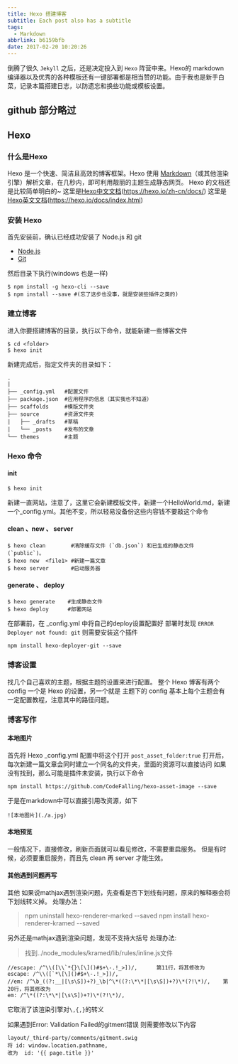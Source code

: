 ```yaml
---
title: Hexo 搭建博客
subtitle: Each post also has a subtitle
tags:
  - Markdown
abbrlink: b6159bfb
date: 2017-02-20 10:20:26
---
```


倒腾了很久 `Jekyll` 之后，还是决定投入到 `Hexo` 阵营中来。Hexo的 markdown 编译器以及优秀的各种模板还有一键部署都是相当赞的功能。由于我也是新手白菜，记录本篇搭建日志，以防遗忘和换些功能或模板设置。

<!-- more -->

## github 部分略过
## Hexo
### 什么是Hexo
Hexo 是一个快速、简洁且高效的博客框架。Hexo 使用 [Markdown](http://daringfireball.net/projects/markdown/)（或其他渲染引擎）解析文章，在几秒内，即可利用靓丽的主题生成静态网页。
Hexo 的文档还是比较简单明白的~
这里是[Hexo中文文档](https://hexo.io/zh-cn/docs/)(https://hexo.io/zh-cn/docs/)
这里是[Hexo英文文档](https://hexo.io/docs/index.html)(https://hexo.io/docs/index.html)

### 安装 Hexo
首先安装前，确认已经成功安装了 Node.js 和 git

*   [Node.js](http://nodejs.org/)
*   [Git](http://git-scm.com/)

然后目录下执行(windows 也是一样)

``` linux
$ npm install -g hexo-cli --save
$ npm install --save #(忘了这步也没事，就是安装些插件之类的)
```

### 建立博客
进入你要搭建博客的目录，执行以下命令，就能新建一些博客文件
```
$ cd <folder>
$ hexo init
```

新建完成后，指定文件夹的目录如下：
```
.
|
├── _config.yml   #配置文件
├── package.json  #应用程序的信息（其实我也不知道）
├── scaffolds     #模版文件夹
├── source        #资源文件夹
|   ├── _drafts   #草稿
|   └── _posts    #发布的文章
└── themes        #主题
```

### Hexo 命令
#### init
```
$ hexo init
```
新建一直网站，注意了，这里它会新建模板文件，新建一个HelloWorld.md，新建一个\_config.yml。其他不变，所以轻易没备份这些内容钱不要敲这个命令

#### clean 、new 、 server
```
$ hexo clean        #清除缓存文件 (`db.json`) 和已生成的静态文件 (`public`)。
$ hexo new  <file1> #新建一篇文章
$ hexo server       #启动服务器
```

#### generate 、 deploy
```
$ hexo generate    #生成静态文件
$ hexo deploy      #部署网站
```
在部署前，在 \_config.yml 中将自己的deploy设置配置好
部署时发现 `ERROR Deployer not found: git` 则需要安装这个插件
```
npm install hexo-deployer-git --save
```

### 博客设置
找几个自己喜欢的主题，根据主题的设置来进行配置。
整个 Hexo 博客有两个 config 一个是 Hexo 的设置，另一个就是 主题下的 config
基本上每个主题会有一定配置教程，注意其中的路径问题。

### 博客写作

#### 本地图片
首先将 Hexo \_config.yml 配置中将这个打开 `post_asset_folder:true`
打开后，每次新建一篇文章会同时建立一个同名的文件夹，里面的资源可以直接访问
如果没有找到，那么可能是插件未安装，执行以下命令
```
npm install https://github.com/CodeFalling/hexo-asset-image --save
```
于是在markdown中可以直接引用改资源，如下
```
![本地图片](./a.jpg)
```

#### 本地预览
一般情况下，直接修改，刷新页面就可以看见修改，不需要重启服务。
但是有时候，必须要重启服务，而且先 clean 再 server 才能生效。

#### 其他遇到问题再写
其他
如果说mathjax遇到渲染问题，先查看是否下划线有问题，原来的解释器会将下划线转义掉。
处理办法：
> npm uninstall hexo-renderer-marked --saved
> npm install hexo-renderer-kramed --saved

另外还是mathjax遇到渲染问题，发现不支持大括号
处理办法:
> 找到../node_modules/kramed/lib/rules/inline.js文件

```
//escape: /^\\([\\`*{}\[\]()#$+\-.!_>])/,      第11行，将其修改为
escape: /^\\([`*\[\]()#$+\-.!_>])/,
//em: /^\b_((?:__|[\s\S])+?)_\b|^\*((?:\*\*|[\s\S])+?)\*(?!\*)/,    第20行，将其修改为
em: /^\*((?:\*\*|[\s\S])+?)\*(?!\*)/,
```
它取消了该渲染引擎对`\,{,}`的转义

如果遇到Error: Validation Failed的gitment错误
则需要修改以下内容
```
layout/_third-party/comments/gitment.swig
将 id: window.location.pathname,
改为  id: '{{ page.title }}'
```



